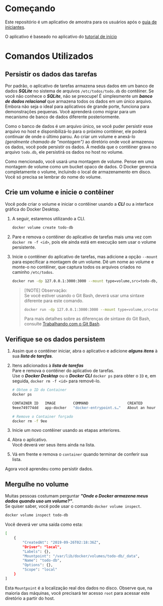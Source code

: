 # Começando

Este repositório é um aplicativo de amostra para os usuários após o [guia de iniciantes](https://docs.docker.com/get-started/).

O aplicativo é baseado no aplicativo do [tutorial de início](https://github.com/docker/getting-started)

# Comandos Utilizados

## Persistir os dados das tarefas

Por padrão, o aplicativo de tarefas armazena seus dados em um banco de dados ***SQLite*** no sistema de arquivos `/etc/todos/todo.db` do contêiner. Se você não conhece o ***SQLite***, não se preocupe! É simplesmente um ***banco de dados relacional*** que armazena todos os dados em um único arquivo. Embora não seja o ideal para aplicativos de grande porte, funciona para demonstrações pequenas. Você aprenderá como migrar para um mecanismo de banco de dados diferente posteriormente.  

Como o banco de dados é um arquivo único, se você puder persistir esse arquivo no host e disponibilizá-lo para o próximo contêiner, ele poderá continuar de onde o último parou. Ao criar um volume e anexá-lo *(geralmente chamado de "montagem")* ao diretório onde você armazenou os dados, você pode persistir os dados. À medida que o contêiner grava no arquivo `todo.db`, ele persistirá os dados no host no volume.  

Como mencionado, você usará uma montagem de volume. Pense em uma montagem de volume como um bucket opaco de dados. O Docker gerencia completamente o volume, incluindo o local de armazenamento em disco. Você só precisa se lembrar do nome do volume.  

## Crie um volume e inicie o contêiner  

Você pode criar o volume e iniciar o contêiner usando a ***CLI*** ou a interface gráfica do Docker Desktop.

1. A seguir, estaremos utilizando a CLI.

    ```bash
    docker volume create todo-db
    ```

2. Pare e remova o contêiner do aplicativo de tarefas mais uma vez com `docker rm -f <id>`, pois ele ainda está em execução sem usar o volume persistente.

3. Inicie o contêiner do aplicativo de tarefas, mas adicione a opção `--mount` para especificar a montagem de um volume. Dê um nome ao volume e monte-o no contêiner, que captura todos os arquivos criados no caminho `/etc/todos`.

    ```bash
    docker run -dp 127.0.0.1:3000:3000 --mount type=volume,src=todo-db,target=/etc/todos getting-started
    ```

    > [!NOTE] Observação:  
    > Se você estiver usando o Git Bash, deverá usar uma sintaxe diferente para este comando.
    >
    >
    > ```bash
    > docker run -dp 127.0.0.1:3000:3000 --mount type=volume,src=todo-db,target=//etc/todos getting-started
    > ```
    > Para mais detalhes sobre as diferenças de sintaxe do Git Bash, consulte [Trabalhando com o Git Bash](https://docs.docker.com/desktop/troubleshoot-and-support/troubleshoot/topics/#docker-commands-failing-in-git-bash).

## Verifique se os dados persistem

1. Assim que o contêiner iniciar, abra o aplicativo e adicione ***alguns itens*** à sua ***lista de tarefas***.

2. Itens adicionados à ***lista de tarefas***  
    Pare e remova o contêiner do aplicativo de tarefas.  
    Use o ***Docker Desktop*** ou o ***Docker CLI*** `docker ps` para obter o `ID` e, em seguida, `docker rm -f <id>` para removê-lo.

    ```bash
    # Obtem o ID do Container
    docker ps

    CONTAINER ID   IMAGE        COMMAND                  CREATED             STATUS             PORTS                      NAMES
    9eee749774dd   app-docker   "docker-entrypoint.s…"   About an hour ago   Up About an hour   127.0.0.1:3000->3000/tcp   sad_bhaskara
    ```
    ```bash
    # Remove o Container forçado
    docker rm -f 9ee
    ```

3. Inicie um novo contêiner usando as etapas anteriores.

4. Abra o aplicativo.  
    Você deverá ver seus itens ainda na lista.

5. Vá em frente e remova o `container` quando terminar de conferir sua lista.

Agora você aprendeu como persistir dados.

## Mergulhe no volume

Muitas pessoas costumam perguntar ***"Onde o Docker armazena meus dados quando uso um volume?"***.  
Se quiser saber, você pode usar o comando `docker volume inspect`.


```bash
docker volume inspect todo-db
```

Você deverá ver uma saída como esta:

```bash
[
    {
        "CreatedAt": "2019-09-26T02:18:36Z",
        "Driver": "local",
        "Labels": {},
        "Mountpoint": "/var/lib/docker/volumes/todo-db/_data",
        "Name": "todo-db",
        "Options": {},
        "Scope": "local"
    }
]
```
Esta `Mountpoint` é a localização real dos dados no disco. Observe que, na maioria das máquinas, você precisará ter acesso `root` para acessar este diretório a partir do host.
